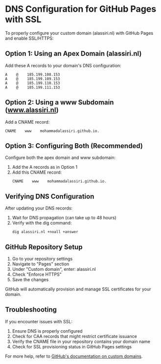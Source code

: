 # DNS Configuration for GitHub Pages with SSL

To properly configure your custom domain (alassiri.nl) with GitHub Pages and enable SSL/HTTPS:

## Option 1: Using an Apex Domain (alassiri.nl)

Add these A records to your domain's DNS configuration:

```
A    @    185.199.108.153
A    @    185.199.109.153
A    @    185.199.110.153
A    @    185.199.111.153
```

## Option 2: Using a www Subdomain (www.alassiri.nl)

Add a CNAME record:

```
CNAME    www    mohammadalassiri.github.io.
```

## Option 3: Configuring Both (Recommended)

Configure both the apex domain and www subdomain:

1. Add the A records as in Option 1
2. Add this CNAME record:
   ```
   CNAME    www    mohammadalassiri.github.io.
   ```

## Verifying DNS Configuration

After updating your DNS records:

1. Wait for DNS propagation (can take up to 48 hours)
2. Verify with the dig command:
   ```
   dig alassiri.nl +noall +answer
   ```

## GitHub Repository Setup

1. Go to your repository settings
2. Navigate to "Pages" section
3. Under "Custom domain", enter: alassiri.nl
4. Check "Enforce HTTPS"
5. Save the changes

GitHub will automatically provision and manage SSL certificates for your domain.

## Troubleshooting

If you encounter issues with SSL:

1. Ensure DNS is properly configured
2. Check for CAA records that might restrict certificate issuance
3. Verify the CNAME file in your repository contains your domain name
4. Check for SSL provisioning status in GitHub Pages settings

For more help, refer to [GitHub's documentation on custom domains](https://docs.github.com/en/pages/configuring-a-custom-domain-for-your-github-pages-site).